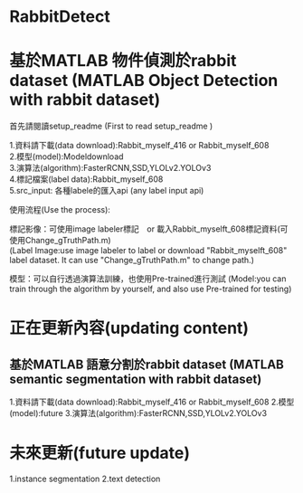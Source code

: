 # RabbitDetect
基於MATLAB 物件偵測於rabbit dataset (MATLAB Object Detection with rabbit dataset)
=======================================

首先請閱讀setup_readme (First to read setup_readme ) 

1.資料請下載(data download):Rabbit_myself_416 or Rabbit_myself_608  
2.模型(model):Modeldownload  
3.演算法(algorithm):FasterRCNN,SSD,YLOLv2.YOLOv3  
4.標記檔案(label data):Rabbit_myself_608  
5.src_input: 各種labele的匯入api (any label input api)  


使用流程(Use the process):

標記影像：可使用image labeler標記　or 載入Rabbit_myselft_608標記資料(可使用Change_gTruthPath.m)  
(Label Image:use image labeler to label or download "Rabbit_myselft_608" label dataset.
It can use "Change_gTruthPath.m" to change path.)

模型：可以自行透過演算法訓練，也使用Pre-trained進行測試
(Model:you can train through the algorithm by yourself, and also use Pre-trained for testing)


正在更新內容(updating content)
=======================================
基於MATLAB 語意分割於rabbit dataset 
(MATLAB semantic segmentation with rabbit dataset)
---------------------------------------
1.資料請下載(data download):Rabbit_myself_416 or Rabbit_myself_608 
2.模型(model):future
3.演算法(algorithm):FasterRCNN,SSD,YLOLv2.YOLOv3



未來更新(future update)
=======================================
1.instance segmentation
2.text detection